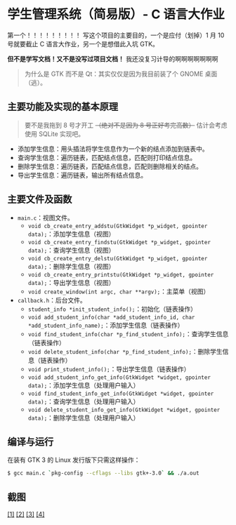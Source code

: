 # 学生管理系统（简易版）- C 语言大作业
第一个！！！！！！！！！
写这个项目的主要目的，一个是应付（划掉）1 月 10 号就要截止 C 语言大作业，另一个是想借此入坑 GTK。

**但不是学写文档！又不是没写过项目文档！** 我还没复习计导的啊啊啊啊啊啊啊

> 为什么是 GTK 而不是 Qt：其实仅仅是因为我目前装了个 GNOME 桌面（逃）。

## 主要功能及实现的基本原理

> 要不是我拖到 8 号才开工 ~~（绝对不是因为 8 号正好考完高数）~~ 估计会考虑使用 SQLite 实现吧。

* 添加学生信息：用头插法将学生信息作为一个新的结点添加到链表中。
* 查询学生信息：遍历链表，匹配结点信息，匹配则打印结点信息。
* 删除学生信息：遍历链表，匹配结点信息，匹配则删除相关的结点。
* 导出学生信息：遍历链表，输出所有结点信息。

## 主要文件及函数

* `main.c`：视图文件。
  * `void cb_create_entry_addstu(GtkWidget *p_widget, gpointer data);`：添加学生信息（视图）
  * `void cb_create_entry_findstu(GtkWidget *p_widget, gpointer data);`：查询学生信息（视图）
  * `void cb_create_entry_delstu(GtkWidget *p_widget, gpointer data);`：删除学生信息（视图）
  * `void cb_create_entry_printstu(GtkWidget *p_widget, gpointer data);`：导出学生信息（视图）
  * `void create_window(int argc, char **argv);`：主菜单（视图）
* `callback.h`：后台文件。
  * `student_info *init_student_info();`：初始化（链表操作）
  * `void add_student_info(char *add_student_info_id, char *add_student_info_name);`：添加学生信息（链表操作）
  * `void find_student_info(char *p_find_student_info);`：查询学生信息（链表操作）
  * `void delete_student_info(char *p_find_student_info);`：删除学生信息（链表操作）
  * `void print_student_info();`：导出学生信息（链表操作）
  * `void add_student_info_get_info(GtkWidget *widget, gpointer data);`：添加学生信息（处理用户输入）
  * `void find_student_info_get_info(GtkWidget *widget, gpointer data);`：查询学生信息（处理用户输入）
  * `void delete_student_info_get_info(GtkWidget *widget, gpointer data);`：删除学生信息（处理用户输入）
  
  

## 编译与运行

在装有 GTK 3 的 Linux 发行版下只需这样操作：

```sh
$ gcc main.c `pkg-config --cflags --libs gtk+-3.0` && ./a.out
```

## 截图

[\[1\]](https://bobby285271.coding.net/p/img/d/img/git/raw/master/c-hw/func1.png)
[\[2\]](https://bobby285271.coding.net/p/img/d/img/git/raw/master/c-hw/func2.png)
[\[3\]](https://bobby285271.coding.net/p/img/d/img/git/raw/master/c-hw/func3.png)
[\[4\]](https://bobby285271.coding.net/p/img/d/img/git/raw/master/c-hw/func4.png)
